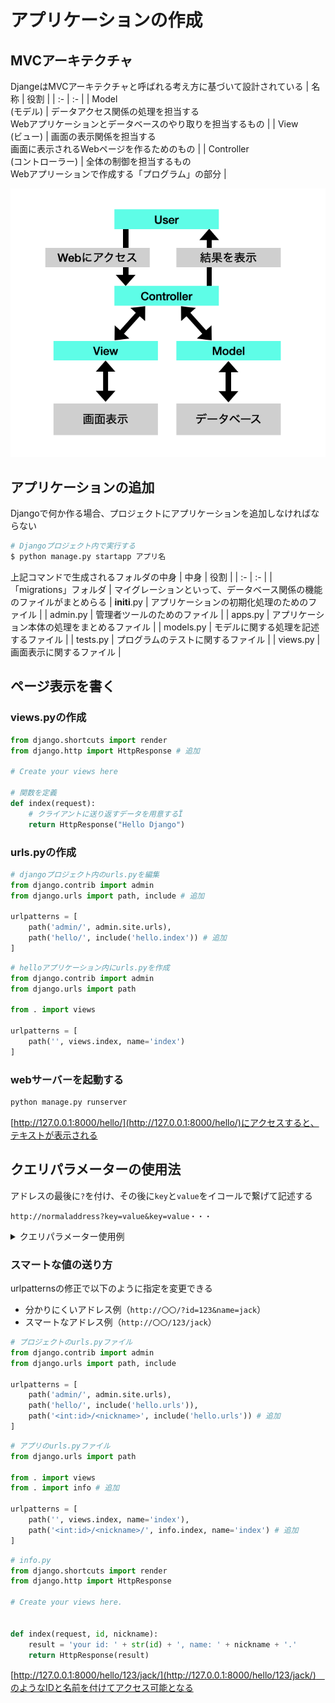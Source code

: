 # アプリケーションの作成

## MVCアーキテクチャ

DjangeはMVCアーキテクチャと呼ばれる考え方に基づいて設計されている
| 名称 | 役割 |
| :- | :- |
|  Model<br>(モデル) | データアクセス関係の処理を担当する<br>Webアプリケーションとデータベースのやり取りを担当するもの |
| View<br>(ビュー) | 画面の表示関係を担当する<br>画面に表示されるWebページを作るためのもの |
| Controller<br>(コントローラー) | 全体の制御を担当するもの<br>Webアプリーションで作成する「プログラム」の部分 |

![MVCアーキテクチャ](./img/MVCArc.png)

## アプリケーションの追加


Djangoで何か作る場合、プロジェクトにアプリケーションを追加しなければならない

```bash
# Djangoプロジェクト内で実行する
$ python manage.py startapp アプリ名
```

上記コマンドで生成されるフォルダの中身
| 中身 | 役割 |
| :- | :- |
| 「migrations」フォルダ | マイグレーションといって、データベース関係の機能のファイルがまとめらる
| __initi__.py | アプリケーションの初期化処理のためのファイル |
| admin.py | 管理者ツールのためのファイル |
| apps.py | アプリケーション本体の処理をまとめるファイル |
| models.py | モデルに関する処理を記述するファイル |
| tests.py | プログラムのテストに関するファイル |
| views.py | 画面表示に関するファイル |

## ページ表示を書く

### views.pyの作成

```python
from django.shortcuts import render
from django.http import HttpResponse # 追加

# Create your views here

# 関数を定義
def index(request):
    # クライアントに送り返すデータを用意するÏ
    return HttpResponse("Hello Django")

```

### urls.pyの作成

```python
# djangoプロジェクト内のurls.pyを編集
from django.contrib import admin
from django.urls import path, include # 追加

urlpatterns = [
    path('admin/', admin.site.urls),
    path('hello/', include('hello.index')) # 追加
]
```

```python
# helloアプリケーション内にurls.pyを作成
from django.contrib import admin
from django.urls import path

from . import views

urlpatterns = [
    path('', views.index, name='index')
]
```


### webサーバーを起動する

```bash
python manage.py runserver
```

[http://127.0.0.1:8000/hello/](http://127.0.0.1:8000/hello/)にアクセスすると、テキストが表示される

## クエリパラメーターの使用法


アドレスの最後に`?`を付け、その後に`key`と`value`をイコールで繋げて記述する

`http://normaladdress?key=value&key=value・・・`

<details>/
<summary>クエリパラメーター使用例</summary>

```python
# views.pyを編集する
from django.shortcuts import render
from django.http import HttpResponse

# Create your views here.

def index(request):
    # GETの辞書の中に'msg'キーの値があるかどうか確認
    if 'msg' in request.GET:
        # パラメーターの値の取り出し
        msg = request.GET['msg']
        result = 'you typed: "' + msg + '".' 
    else:
        result = ' please send msg parameter!'
    return HttpResponse(result)   
```

[http://127.0.0.1:8000/hello/?msg=hello](http://127.0.0.1:8000/hello/?msg=hello)にアクセスする
</details>

### スマートな値の送り方

urlpatternsの修正で以下のように指定を変更できる

- 分かりにくいアドレス例（`http://〇〇/?id=123&name=jack`）
- スマートなアドレス例（`http://〇〇/123/jack`）

```py
# プロジェクトのurls.pyファイル
from django.contrib import admin
from django.urls import path, include

urlpatterns = [
    path('admin/', admin.site.urls),
    path('hello/', include('hello.urls')),
    path('<int:id>/<nickname>', include('hello.urls')) # 追加
]
```

```py
# アプリのurls.pyファイル
from django.urls import path

from . import views
from . import info # 追加

urlpatterns = [
    path('', views.index, name='index'),
    path('<int:id>/<nickname>/', info.index, name='index') # 追加
]

```

```py
# info.py
from django.shortcuts import render
from django.http import HttpResponse

# Create your views here.


def index(request, id, nickname):
    result = 'your id: ' + str(id) + ', name: ' + nickname + '.'
    return HttpResponse(result)
```

[http://127.0.0.1:8000/hello/123/jack/](http://127.0.0.1:8000/hello/123/jack/)　のようなIDと名前を付けてアクセス可能となる